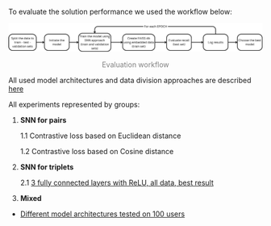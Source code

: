 To evaluate the solution performance we used the workflow below:

<div align="center">
    <img src="../docs/images/Evaluation_process.png" alt="Evaluation workflow" width="700"/>
    <p style="color: #808080;">Evaluation workflow</p>
</div>

All used model architectures and data division approaches are described [here](../models/README.md)

All experiments represented by groups:
1. **SNN for pairs**

    1.1 Contrastive loss based on Euclidean distance

    1.2 Contrastive loss based on Cosine distance


2. **SNN for triplets**

    2.1 [3 fully connected layers with ReLU, all data, best result](SNN_T_Full)

3. **Mixed**

- [Different model architectures tested on 100 users](evaluation/model_expleriments.ipynb)